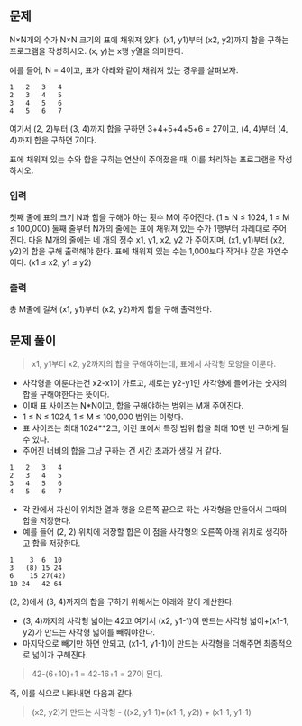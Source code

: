 ## 문제
N×N개의 수가 N×N 크기의 표에 채워져 있다. (x1, y1)부터 (x2, y2)까지 합을 구하는 프로그램을 작성하시오. (x, y)는 x행 y열을 의미한다.

예를 들어, N = 4이고, 표가 아래와 같이 채워져 있는 경우를 살펴보자.

```
1	2	3	4
2	3	4	5
3	4	5	6
4	5	6	7
```

여기서 (2, 2)부터 (3, 4)까지 합을 구하면 3+4+5+4+5+6 = 27이고, (4, 4)부터 (4, 4)까지 합을 구하면 7이다.

표에 채워져 있는 수와 합을 구하는 연산이 주어졌을 때, 이를 처리하는 프로그램을 작성하시오.

### 입력
첫째 줄에 표의 크기 N과 합을 구해야 하는 횟수 M이 주어진다. (1 ≤ N ≤ 1024, 1 ≤ M ≤ 100,000) 둘째 줄부터 N개의 줄에는 표에 채워져 있는 수가 1행부터 차례대로 주어진다. 다음 M개의 줄에는 네 개의 정수 x1, y1, x2, y2 가 주어지며, (x1, y1)부터 (x2, y2)의 합을 구해 출력해야 한다. 표에 채워져 있는 수는 1,000보다 작거나 같은 자연수이다. (x1 ≤ x2, y1 ≤ y2)

### 출력
총 M줄에 걸쳐 (x1, y1)부터 (x2, y2)까지 합을 구해 출력한다.

## 문제 풀이
> x1, y1부터 x2, y2까지의 합을 구해야하는데, 표에서 사각형 모양을 이룬다.

- 사각형을 이룬다는건 x2-x1이 가로고, 세로는 y2-y1인 사각형에 들어가는 숫자의 합을 구해야한다는 뜻이다.
- 이때 표 사이즈는 N*N이고, 합을 구해야하는 범위는 M개 주어진다.
- 1 ≤ N ≤ 1024, 1 ≤ M ≤ 100,000 범위는 이렇다.
- 표 사이즈는 최대 1024**2고, 이런 표에서 특정 범위 합을 최대 10만 번 구하게 될 수 있다.
- 주어진 너비의 합을 그냥 구하는 건 시간 초과가 생길 거 같다.

```
1	2	3	4
2	3	4	5
3	4	5	6
4	5	6	7
```
- 각 칸에서 자신이 위치한 열과 행을 오른쪽 끝으로 하는 사각형을 만들어서 그때의 합을 저장한다.
- 예를 들어 (2, 2) 위치에 저장할 합은 이 점을 사각형의 오른쪽 아래 위치로 생각하고 합을 저장한다.

```
1	 3	6  10
3	(8)	15 24
6	 15	27(42)
10 24	42 64
```
(2, 2)에서 (3, 4)까지의 합을 구하기 위해서는 아래와 같이 계산한다.
- (3, 4)까지의 사각형 넓이는 42고 여기서 (x2, y1-1)이 만드는 사각형 넓이+(x1-1, y2)가 만드는 사각형 넓이를 빼줘야한다.
- 마지막으로 빼기만 하면 안되고, (x1-1, y1-1)이 만드는 사각형을 더해주면 최종적으로 넓이가 구해진다.

> 42-(6+10)+1 = 42-16+1 = 27이 된다.

즉, 이를 식으로 나타내면 다음과 같다.

> (x2, y2)가 만드는 사각형 - ((x2, y1-1)+(x1-1, y2)) + (x1-1, y1-1) 